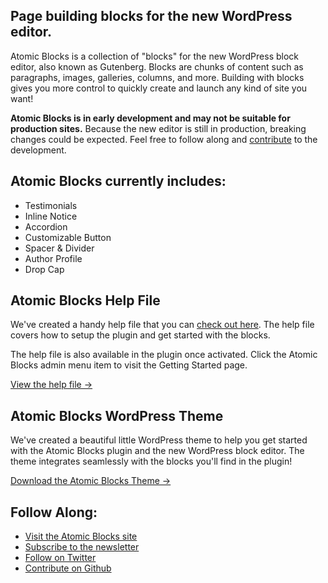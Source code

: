 ## Page building blocks for the new WordPress editor.

Atomic Blocks is a collection of "blocks" for the new WordPress block editor, also known as Gutenberg. Blocks are chunks of content such as paragraphs, images, galleries, columns, and more. Building with blocks gives you more control to quickly create and launch any kind of site you want!

**Atomic Blocks is in early development and may not be suitable for production sites.** Because the new editor is still in production, breaking changes could be expected. Feel free to follow along and [contribute](https://github.com/ArrayHQ/atomic-blocks) to the development.

## Atomic Blocks currently includes: 

* Testimonials
* Inline Notice
* Accordion
* Customizable Button
* Spacer & Divider
* Author Profile
* Drop Cap

## Atomic Blocks Help File

We've created a handy help file that you can [check out here](https://atomicblocks.com/plugin-help-file/). The help file covers how to setup the plugin and get started with the blocks. 

The help file is also available in the plugin once activated. Click the Atomic Blocks admin menu item to visit the Getting Started page.

[View the help file &rarr;](https://atomicblocks.com/plugin-help-file/)

## Atomic Blocks WordPress Theme

We've created a beautiful little WordPress theme to help you get started with the Atomic Blocks plugin and the new WordPress block editor. The theme integrates seamlessly with the blocks you'll find in the plugin!

[Download the Atomic Blocks Theme &rarr;](https://atomicblocks.com)

## Follow Along:

* [Visit the Atomic Blocks site](https://atomicblocks.com/)
* [Subscribe to the newsletter](https://atomicblocks.com/subscribe)
* [Follow on Twitter](https://twitter.com/atomicblocks)
* [Contribute on Github](https://github.com/ArrayHQ/atomic-blocks)